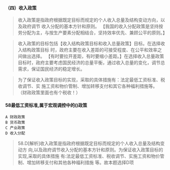   
#### （四）收入政策
>   收入政策是指政府根据既定目标而规定的个人收入总量及结构变动方向，以及政府调节
    收入分配的基本方针和原则。
    【我国的收入分配政策是坚持按劳分配为主，与按生产要素分配相结合，坚持效率优先、兼顾公平的原则。】

>   收入政策的目标包括【收入结构政策目标和收入总量政策】目标。在选择收入结构政策目标
    时，政府主要在收入差距的可接受程度、在公平和效率之间做出选择。
    【有时要拉开差距，有时要缩小差距。】在选择收入总量政策目标时，政府主要考虑国民经济的总量平衡，通过收入总量的变化，调节总需求，保证国民经济的稳定增长。

>   为了保证收入政策目标的实现，采取的具体措施有：法定最低工资标准、税收调节、实
    施工资和物价管制、增加转移支付和其它各种福利措施等。
    （财政政策里面也有个税收！）

#### 58最低工资标准,属于宏观调控中的()政策
    A 财政政策
    B 货币政策
    C 产业政策
    D 收入分配

>   58.D[解析]收入政策是指政府根据既定目标而规定的个人收入总量及结构变动方
    向,以及政府调节收入分配的基本方针和原则。为保证收入政策目标的实现,采取的具体措施
    有:法定最低工资标准、税收调节、实施工资和物价管制、增加转移支付和其他各种福利措施
    等。故本题选择D项














    